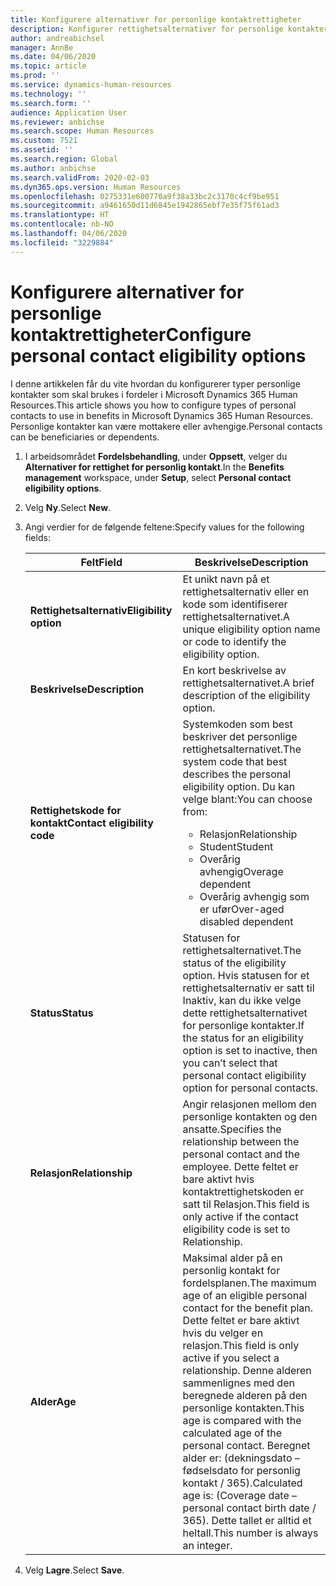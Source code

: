 ```yaml
---
title: Konfigurere alternativer for personlige kontaktrettigheter
description: Konfigurer rettighetsalternativer for personlige kontakter i Microsoft Dynamics 365 Human Resources. Personlige kontakter kan være mottakere eller avhengige.
author: andreabichsel
manager: AnnBe
ms.date: 04/06/2020
ms.topic: article
ms.prod: ''
ms.service: dynamics-human-resources
ms.technology: ''
ms.search.form: ''
audience: Application User
ms.reviewer: anbichse
ms.search.scope: Human Resources
ms.custom: 7521
ms.assetid: ''
ms.search.region: Global
ms.author: anbichse
ms.search.validFrom: 2020-02-03
ms.dyn365.ops.version: Human Resources
ms.openlocfilehash: 0275331e600770a9f38a33bc2c3170c4cf9be951
ms.sourcegitcommit: a9461650d11d6845e1942865ebf7e35f75f61ad3
ms.translationtype: HT
ms.contentlocale: nb-NO
ms.lasthandoff: 04/06/2020
ms.locfileid: "3229884"
---
```

# <a name="configure-personal-contact-eligibility-options"></a><span data-ttu-id="2c617-104">Konfigurere alternativer for personlige kontaktrettigheter</span><span class="sxs-lookup"><span data-stu-id="2c617-104">Configure personal contact eligibility options</span></span>

<span data-ttu-id="2c617-105">I denne artikkelen får du vite hvordan du konfigurerer typer personlige kontakter som skal brukes i fordeler i Microsoft Dynamics 365 Human Resources.</span><span class="sxs-lookup"><span data-stu-id="2c617-105">This article shows you how to configure types of personal contacts to use in benefits in Microsoft Dynamics 365 Human Resources.</span></span> <span data-ttu-id="2c617-106">Personlige kontakter kan være mottakere eller avhengige.</span><span class="sxs-lookup"><span data-stu-id="2c617-106">Personal contacts can be beneficiaries or dependents.</span></span> 

1. <span data-ttu-id="2c617-107">I arbeidsområdet **Fordelsbehandling**, under **Oppsett**, velger du **Alternativer for rettighet for personlig kontakt**.</span><span class="sxs-lookup"><span data-stu-id="2c617-107">In the **Benefits management** workspace, under **Setup**, select **Personal contact eligibility options**.</span></span>

2. <span data-ttu-id="2c617-108">Velg **Ny**.</span><span class="sxs-lookup"><span data-stu-id="2c617-108">Select **New**.</span></span>

3. <span data-ttu-id="2c617-109">Angi verdier for de følgende feltene:</span><span class="sxs-lookup"><span data-stu-id="2c617-109">Specify values for the following fields:</span></span>

   | <span data-ttu-id="2c617-110">Felt</span><span class="sxs-lookup"><span data-stu-id="2c617-110">Field</span></span> | <span data-ttu-id="2c617-111">Beskrivelse</span><span class="sxs-lookup"><span data-stu-id="2c617-111">Description</span></span> |
   | --- | --- |
   | <span data-ttu-id="2c617-112">**Rettighetsalternativ**</span><span class="sxs-lookup"><span data-stu-id="2c617-112">**Eligibility option**</span></span> | <span data-ttu-id="2c617-113">Et unikt navn på et rettighetsalternativ eller en kode som identifiserer rettighetsalternativet.</span><span class="sxs-lookup"><span data-stu-id="2c617-113">A unique eligibility option name or code to identify the eligibility option.</span></span> |
   | <span data-ttu-id="2c617-114">**Beskrivelse**</span><span class="sxs-lookup"><span data-stu-id="2c617-114">**Description**</span></span> | <span data-ttu-id="2c617-115">En kort beskrivelse av rettighetsalternativet.</span><span class="sxs-lookup"><span data-stu-id="2c617-115">A brief description of the eligibility option.</span></span> |
   | <span data-ttu-id="2c617-116">**Rettighetskode for kontakt**</span><span class="sxs-lookup"><span data-stu-id="2c617-116">**Contact eligibility code**</span></span> | <span data-ttu-id="2c617-117">Systemkoden som best beskriver det personlige rettighetsalternativet.</span><span class="sxs-lookup"><span data-stu-id="2c617-117">The system code that best describes the personal eligibility option.</span></span> <span data-ttu-id="2c617-118">Du kan velge blant:</span><span class="sxs-lookup"><span data-stu-id="2c617-118">You can choose from:</span></span> <ul><li><span data-ttu-id="2c617-119">Relasjon</span><span class="sxs-lookup"><span data-stu-id="2c617-119">Relationship</span></span></li><li><span data-ttu-id="2c617-120">Student</span><span class="sxs-lookup"><span data-stu-id="2c617-120">Student</span></span></li><li><span data-ttu-id="2c617-121">Overårig avhengig</span><span class="sxs-lookup"><span data-stu-id="2c617-121">Overage dependent</span></span></li><li><span data-ttu-id="2c617-122">Overårig avhengig som er ufør</span><span class="sxs-lookup"><span data-stu-id="2c617-122">Over-aged disabled dependent</span></span></li></ul> |
   | <span data-ttu-id="2c617-123">**Status**</span><span class="sxs-lookup"><span data-stu-id="2c617-123">**Status**</span></span> | <span data-ttu-id="2c617-124">Statusen for rettighetsalternativet.</span><span class="sxs-lookup"><span data-stu-id="2c617-124">The status of the eligibility option.</span></span> <span data-ttu-id="2c617-125">Hvis statusen for et rettighetsalternativ er satt til Inaktiv, kan du ikke velge dette rettighetsalternativet for personlige kontakter.</span><span class="sxs-lookup"><span data-stu-id="2c617-125">If the status for an eligibility option is set to inactive, then you can’t select that personal contact eligibility option for personal contacts.</span></span> |
   | <span data-ttu-id="2c617-126">**Relasjon**</span><span class="sxs-lookup"><span data-stu-id="2c617-126">**Relationship**</span></span> | <span data-ttu-id="2c617-127">Angir relasjonen mellom den personlige kontakten og den ansatte.</span><span class="sxs-lookup"><span data-stu-id="2c617-127">Specifies the relationship between the personal contact and the employee.</span></span> <span data-ttu-id="2c617-128">Dette feltet er bare aktivt hvis kontaktrettighetskoden er satt til Relasjon.</span><span class="sxs-lookup"><span data-stu-id="2c617-128">This field is only active if the contact eligibility code is set to Relationship.</span></span> |
   | <span data-ttu-id="2c617-129">**Alder**</span><span class="sxs-lookup"><span data-stu-id="2c617-129">**Age**</span></span> | <span data-ttu-id="2c617-130">Maksimal alder på en personlig kontakt for fordelsplanen.</span><span class="sxs-lookup"><span data-stu-id="2c617-130">The maximum age of an eligible personal contact for the benefit plan.</span></span> <span data-ttu-id="2c617-131">Dette feltet er bare aktivt hvis du velger en relasjon.</span><span class="sxs-lookup"><span data-stu-id="2c617-131">This field is only active if you select a relationship.</span></span> <span data-ttu-id="2c617-132">Denne alderen sammenlignes med den beregnede alderen på den personlige kontakten.</span><span class="sxs-lookup"><span data-stu-id="2c617-132">This age is compared with the calculated age of the personal contact.</span></span> <span data-ttu-id="2c617-133">Beregnet alder er: (dekningsdato – fødselsdato for personlig kontakt / 365).</span><span class="sxs-lookup"><span data-stu-id="2c617-133">Calculated age is: (Coverage date – personal contact birth date / 365).</span></span> <span data-ttu-id="2c617-134">Dette tallet er alltid et heltall.</span><span class="sxs-lookup"><span data-stu-id="2c617-134">This number is always an integer.</span></span> |

4. <span data-ttu-id="2c617-135">Velg **Lagre**.</span><span class="sxs-lookup"><span data-stu-id="2c617-135">Select **Save**.</span></span> 
